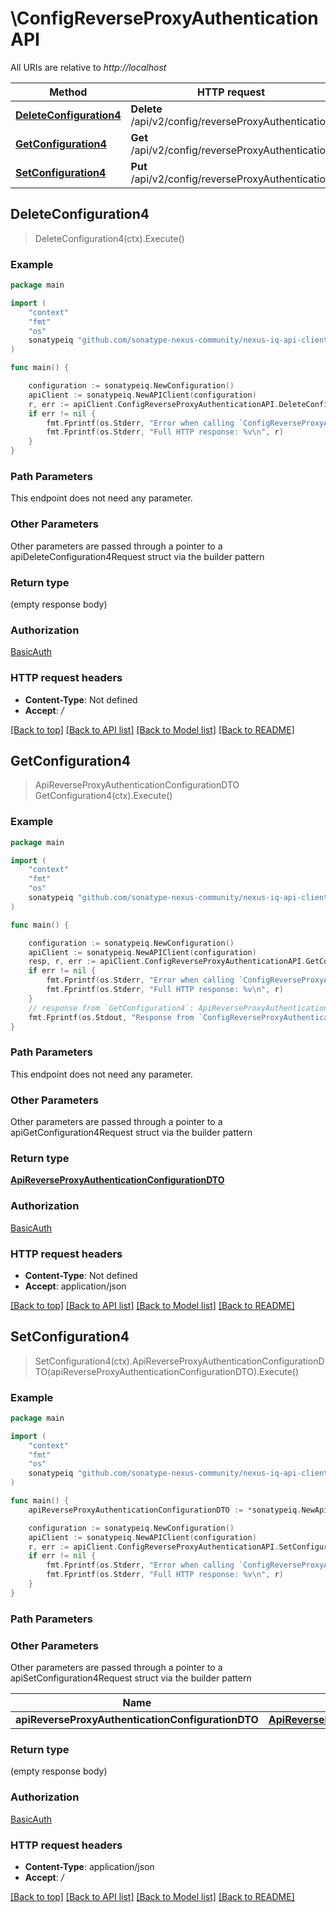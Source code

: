 # \ConfigReverseProxyAuthenticationAPI

All URIs are relative to *http://localhost*

Method | HTTP request | Description
------------- | ------------- | -------------
[**DeleteConfiguration4**](ConfigReverseProxyAuthenticationAPI.md#DeleteConfiguration4) | **Delete** /api/v2/config/reverseProxyAuthentication | 
[**GetConfiguration4**](ConfigReverseProxyAuthenticationAPI.md#GetConfiguration4) | **Get** /api/v2/config/reverseProxyAuthentication | 
[**SetConfiguration4**](ConfigReverseProxyAuthenticationAPI.md#SetConfiguration4) | **Put** /api/v2/config/reverseProxyAuthentication | 



## DeleteConfiguration4

> DeleteConfiguration4(ctx).Execute()



### Example

```go
package main

import (
	"context"
	"fmt"
	"os"
	sonatypeiq "github.com/sonatype-nexus-community/nexus-iq-api-client-go"
)

func main() {

	configuration := sonatypeiq.NewConfiguration()
	apiClient := sonatypeiq.NewAPIClient(configuration)
	r, err := apiClient.ConfigReverseProxyAuthenticationAPI.DeleteConfiguration4(context.Background()).Execute()
	if err != nil {
		fmt.Fprintf(os.Stderr, "Error when calling `ConfigReverseProxyAuthenticationAPI.DeleteConfiguration4``: %v\n", err)
		fmt.Fprintf(os.Stderr, "Full HTTP response: %v\n", r)
	}
}
```

### Path Parameters

This endpoint does not need any parameter.

### Other Parameters

Other parameters are passed through a pointer to a apiDeleteConfiguration4Request struct via the builder pattern


### Return type

 (empty response body)

### Authorization

[BasicAuth](../README.md#BasicAuth)

### HTTP request headers

- **Content-Type**: Not defined
- **Accept**: */*

[[Back to top]](#) [[Back to API list]](../README.md#documentation-for-api-endpoints)
[[Back to Model list]](../README.md#documentation-for-models)
[[Back to README]](../README.md)


## GetConfiguration4

> ApiReverseProxyAuthenticationConfigurationDTO GetConfiguration4(ctx).Execute()



### Example

```go
package main

import (
	"context"
	"fmt"
	"os"
	sonatypeiq "github.com/sonatype-nexus-community/nexus-iq-api-client-go"
)

func main() {

	configuration := sonatypeiq.NewConfiguration()
	apiClient := sonatypeiq.NewAPIClient(configuration)
	resp, r, err := apiClient.ConfigReverseProxyAuthenticationAPI.GetConfiguration4(context.Background()).Execute()
	if err != nil {
		fmt.Fprintf(os.Stderr, "Error when calling `ConfigReverseProxyAuthenticationAPI.GetConfiguration4``: %v\n", err)
		fmt.Fprintf(os.Stderr, "Full HTTP response: %v\n", r)
	}
	// response from `GetConfiguration4`: ApiReverseProxyAuthenticationConfigurationDTO
	fmt.Fprintf(os.Stdout, "Response from `ConfigReverseProxyAuthenticationAPI.GetConfiguration4`: %v\n", resp)
}
```

### Path Parameters

This endpoint does not need any parameter.

### Other Parameters

Other parameters are passed through a pointer to a apiGetConfiguration4Request struct via the builder pattern


### Return type

[**ApiReverseProxyAuthenticationConfigurationDTO**](ApiReverseProxyAuthenticationConfigurationDTO.md)

### Authorization

[BasicAuth](../README.md#BasicAuth)

### HTTP request headers

- **Content-Type**: Not defined
- **Accept**: application/json

[[Back to top]](#) [[Back to API list]](../README.md#documentation-for-api-endpoints)
[[Back to Model list]](../README.md#documentation-for-models)
[[Back to README]](../README.md)


## SetConfiguration4

> SetConfiguration4(ctx).ApiReverseProxyAuthenticationConfigurationDTO(apiReverseProxyAuthenticationConfigurationDTO).Execute()



### Example

```go
package main

import (
	"context"
	"fmt"
	"os"
	sonatypeiq "github.com/sonatype-nexus-community/nexus-iq-api-client-go"
)

func main() {
	apiReverseProxyAuthenticationConfigurationDTO := *sonatypeiq.NewApiReverseProxyAuthenticationConfigurationDTO() // ApiReverseProxyAuthenticationConfigurationDTO |  (optional)

	configuration := sonatypeiq.NewConfiguration()
	apiClient := sonatypeiq.NewAPIClient(configuration)
	r, err := apiClient.ConfigReverseProxyAuthenticationAPI.SetConfiguration4(context.Background()).ApiReverseProxyAuthenticationConfigurationDTO(apiReverseProxyAuthenticationConfigurationDTO).Execute()
	if err != nil {
		fmt.Fprintf(os.Stderr, "Error when calling `ConfigReverseProxyAuthenticationAPI.SetConfiguration4``: %v\n", err)
		fmt.Fprintf(os.Stderr, "Full HTTP response: %v\n", r)
	}
}
```

### Path Parameters



### Other Parameters

Other parameters are passed through a pointer to a apiSetConfiguration4Request struct via the builder pattern


Name | Type | Description  | Notes
------------- | ------------- | ------------- | -------------
 **apiReverseProxyAuthenticationConfigurationDTO** | [**ApiReverseProxyAuthenticationConfigurationDTO**](ApiReverseProxyAuthenticationConfigurationDTO.md) |  | 

### Return type

 (empty response body)

### Authorization

[BasicAuth](../README.md#BasicAuth)

### HTTP request headers

- **Content-Type**: application/json
- **Accept**: */*

[[Back to top]](#) [[Back to API list]](../README.md#documentation-for-api-endpoints)
[[Back to Model list]](../README.md#documentation-for-models)
[[Back to README]](../README.md)

